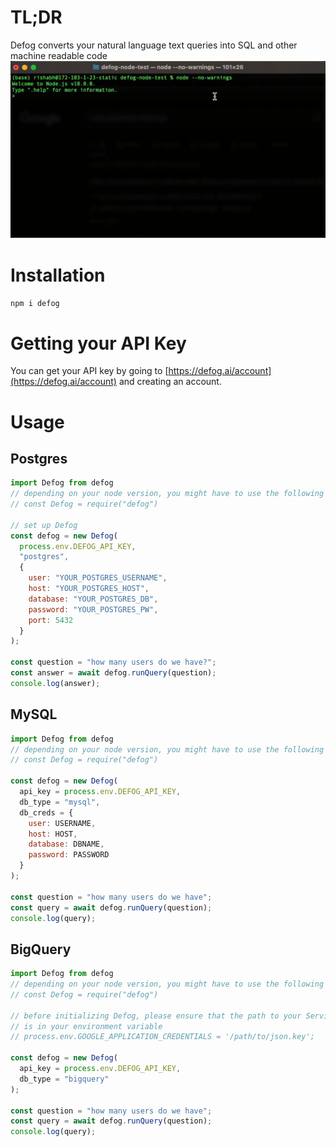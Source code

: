 # TL;DR
Defog converts your natural language text queries into SQL and other machine readable code
![](defog-node.gif)

# Installation
`npm i defog`

# Getting your API Key
You can get your API key by going to [https://defog.ai/account](https://defog.ai/account) and creating an account.

# Usage

## Postgres
```javascript
import Defog from defog
// depending on your node version, you might have to use the following line instead
// const Defog = require("defog")

// set up Defog
const defog = new Defog(
  process.env.DEFOG_API_KEY,
  "postgres", 
  {
    user: "YOUR_POSTGRES_USERNAME",
    host: "YOUR_POSTGRES_HOST",
    database: "YOUR_POSTGRES_DB",
    password: "YOUR_POSTGRES_PW",
    port: 5432
  }
);

const question = "how many users do we have?";
const answer = await defog.runQuery(question);
console.log(answer);
```

## MySQL
```javascript
import Defog from defog
// depending on your node version, you might have to use the following line instead
// const Defog = require("defog")

const defog = new Defog(
  api_key = process.env.DEFOG_API_KEY,
  db_type = "mysql",
  db_creds = {
    user: USERNAME,
    host: HOST,
    database: DBNAME,
    password: PASSWORD
  }
);

const question = "how many users do we have";
const query = await defog.runQuery(question);
console.log(query);
```

## BigQuery
```javascript
import Defog from defog
// depending on your node version, you might have to use the following line instead
// const Defog = require("defog")

// before initializing Defog, please ensure that the path to your Service Account JSON
// is in your environment variable
// process.env.GOOGLE_APPLICATION_CREDENTIALS = '/path/to/json.key';

const defog = new Defog(
  api_key = process.env.DEFOG_API_KEY,
  db_type = "bigquery"
);

const question = "how many users do we have";
const query = await defog.runQuery(question);
console.log(query);
```